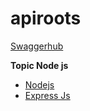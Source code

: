 # apiroots
[Swaggerhub](https://app.swaggerhub.com/)

**Topic Node js**
- [Nodejs](https://nodejs.org/en/download/package-manager)
- [Express Js](https://www.npmjs.com/package/express)


